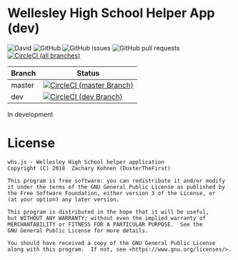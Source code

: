 # Wellesley High School Helper App (dev)

![David](https://img.shields.io/david/DusterTheFirst/whs.js.svg)
![GitHub](https://img.shields.io/github/license/DusterTheFirst/whs.js.svg)
![GitHub issues](https://img.shields.io/github/issues/DusterTheFirst/whs.js.svg)
![GitHub pull requests](https://img.shields.io/github/issues-pr/dusterthefirst/whs.js.svg)
[![CircleCI (all branches)](https://img.shields.io/circleci/project/github/DusterTheFirst/whs.js.svg)](https://circleci.com/gh/DusterTheFirst/whs.js)

|Branch|Status|
|-|-|
| master |[![CircleCI (master Branch)](https://img.shields.io/circleci/project/github/DusterTheFirst/whs.js/stable.svg)](https://circleci.com/gh/DusterTheFirst/whs.js/tree/master)|
| dev |[![CircleCI (dev Branch)](https://img.shields.io/circleci/project/github/DusterTheFirst/whs.js/master.svg)](https://circleci.com/gh/DusterTheFirst/whs.js/tree/dev)|

In development

# License
    whs.js - Wellesley High School helper application
    Copyright (C) 2018  Zachary Kohnen (DusterTheFirst)

    This program is free software: you can redistribute it and/or modify
    it under the terms of the GNU General Public License as published by
    the Free Software Foundation, either version 3 of the License, or
    (at your option) any later version.

    This program is distributed in the hope that it will be useful,
    but WITHOUT ANY WARRANTY; without even the implied warranty of
    MERCHANTABILITY or FITNESS FOR A PARTICULAR PURPOSE.  See the
    GNU General Public License for more details.

    You should have received a copy of the GNU General Public License
    along with this program.  If not, see <https://www.gnu.org/licenses/>.
